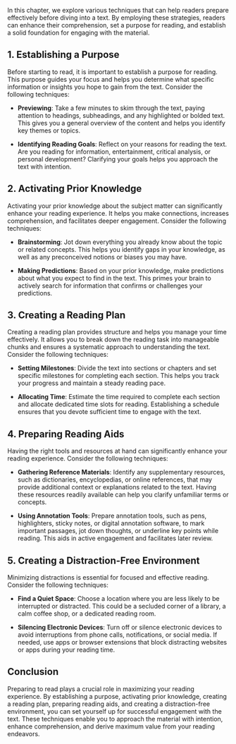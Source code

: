 
In this chapter, we explore various techniques that can help readers prepare effectively before diving into a text. By employing these strategies, readers can enhance their comprehension, set a purpose for reading, and establish a solid foundation for engaging with the material.

**1. Establishing a Purpose**
-----------------------------

Before starting to read, it is important to establish a purpose for reading. This purpose guides your focus and helps you determine what specific information or insights you hope to gain from the text. Consider the following techniques:

* **Previewing**: Take a few minutes to skim through the text, paying attention to headings, subheadings, and any highlighted or bolded text. This gives you a general overview of the content and helps you identify key themes or topics.

* **Identifying Reading Goals**: Reflect on your reasons for reading the text. Are you reading for information, entertainment, critical analysis, or personal development? Clarifying your goals helps you approach the text with intention.

**2. Activating Prior Knowledge**
---------------------------------

Activating your prior knowledge about the subject matter can significantly enhance your reading experience. It helps you make connections, increases comprehension, and facilitates deeper engagement. Consider the following techniques:

* **Brainstorming**: Jot down everything you already know about the topic or related concepts. This helps you identify gaps in your knowledge, as well as any preconceived notions or biases you may have.

* **Making Predictions**: Based on your prior knowledge, make predictions about what you expect to find in the text. This primes your brain to actively search for information that confirms or challenges your predictions.

**3. Creating a Reading Plan**
------------------------------

Creating a reading plan provides structure and helps you manage your time effectively. It allows you to break down the reading task into manageable chunks and ensures a systematic approach to understanding the text. Consider the following techniques:

* **Setting Milestones**: Divide the text into sections or chapters and set specific milestones for completing each section. This helps you track your progress and maintain a steady reading pace.

* **Allocating Time**: Estimate the time required to complete each section and allocate dedicated time slots for reading. Establishing a schedule ensures that you devote sufficient time to engage with the text.

**4. Preparing Reading Aids**
-----------------------------

Having the right tools and resources at hand can significantly enhance your reading experience. Consider the following techniques:

* **Gathering Reference Materials**: Identify any supplementary resources, such as dictionaries, encyclopedias, or online references, that may provide additional context or explanations related to the text. Having these resources readily available can help you clarify unfamiliar terms or concepts.

* **Using Annotation Tools**: Prepare annotation tools, such as pens, highlighters, sticky notes, or digital annotation software, to mark important passages, jot down thoughts, or underline key points while reading. This aids in active engagement and facilitates later review.

**5. Creating a Distraction-Free Environment**
----------------------------------------------

Minimizing distractions is essential for focused and effective reading. Consider the following techniques:

* **Find a Quiet Space**: Choose a location where you are less likely to be interrupted or distracted. This could be a secluded corner of a library, a calm coffee shop, or a dedicated reading room.

* **Silencing Electronic Devices**: Turn off or silence electronic devices to avoid interruptions from phone calls, notifications, or social media. If needed, use apps or browser extensions that block distracting websites or apps during your reading time.

**Conclusion**
--------------

Preparing to read plays a crucial role in maximizing your reading experience. By establishing a purpose, activating prior knowledge, creating a reading plan, preparing reading aids, and creating a distraction-free environment, you can set yourself up for successful engagement with the text. These techniques enable you to approach the material with intention, enhance comprehension, and derive maximum value from your reading endeavors.
